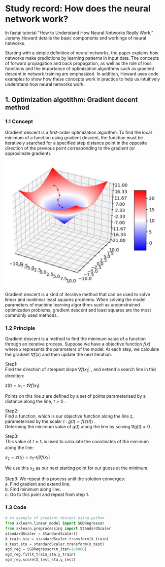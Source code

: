 # Study record: How does the neural network work?

In fastai tutorial "How to Understand How Neural Networks Really Work," Jeremy Howard details the basic components and workings of neural networks.  

Starting with a simple definition of neural networks, the paper explains how networks make predictions by learning patterns in input data. 
The concepts of forward propagation and back propagation, as well as the role of loss functions and the importance of optimization algorithms such as gradient descent in network training are emphasized. 
In addition, Howard uses code examples to show how these concepts work in practice to help us intuitively understand how neural networks work.

## 1. Optimization algotithm: Gradient decent method

### 1.1 Concept

Gradient descent is a first-order optimization algorithm. To find the local minimum of a function using gradient descent, the function must be iteratively searched for a specified step distance point in the opposite direction of the previous point corresponding to the gradient (or approximate gradient).

![](gradientdecent.png)

Gradient descent is a kind of iterative method that can be used to solve linear and nonlinear least squares problems. When solving the model parameters of machine learning algorithms such as unconstrained optimization problems, gradient descent and least squares are the most commonly used methods.

### 1.2 Principle

Gradient descent is a method to find the minimum value of a function through an iterative process. Suppose we have a objective function $f(x)$ where $x$ represents the parameters of the model. At each step, we calculate the gradient $∇f(x)$ and then update the next iteration.

Step1:  
Find the direction of steepest slope $∇f(x_1)$ , and extend a search line in this direction:  

$z(t) = x_1 - t∇f(x_1)$  

Points on this line $z$ are defined by a set of points parameterised by a distance along the line, $t>0$ .

Step2:  
Find a function, which is our objective function along the line z, parameterised by the scalar $t$ :  $g(t) = f(z(t))$ .  
Determing the minimum value of $g(t)$ along the line by solving $∇g(t)=0$ .

Step3:  
This value of $t=t_1$ is used to calculate the coordinates of the minimum along the line:  

$x_2 = z(t_1) = x_1  –  t_1∇f(x_1)$  

We use this $x_2$ as our next starting point for our guess at the minimum.

Step3:
We repeat this process until the solution converges:  
a. Find gradient and extend line.  
b. Find minimum along line.  
c. Go to this point and repeat from step 1.  

### 1.3 Code  

```python
# An example of gradient descent using python 
from sklearn.linear_model import SGDRegressor
from sklearn.preprocessing import StandardScaler
standardScaler = StandardScaler()
X_train_sta = standardScaler.transform(X_train)
X_test_sta = standardScaler.transform(X_test)
sgd_reg = SGDRegressor(n_iter=100000)
sgd_reg.fit(X_train_sta,y_train)
sgd_reg.score(X_test_sta,y_test)
```

